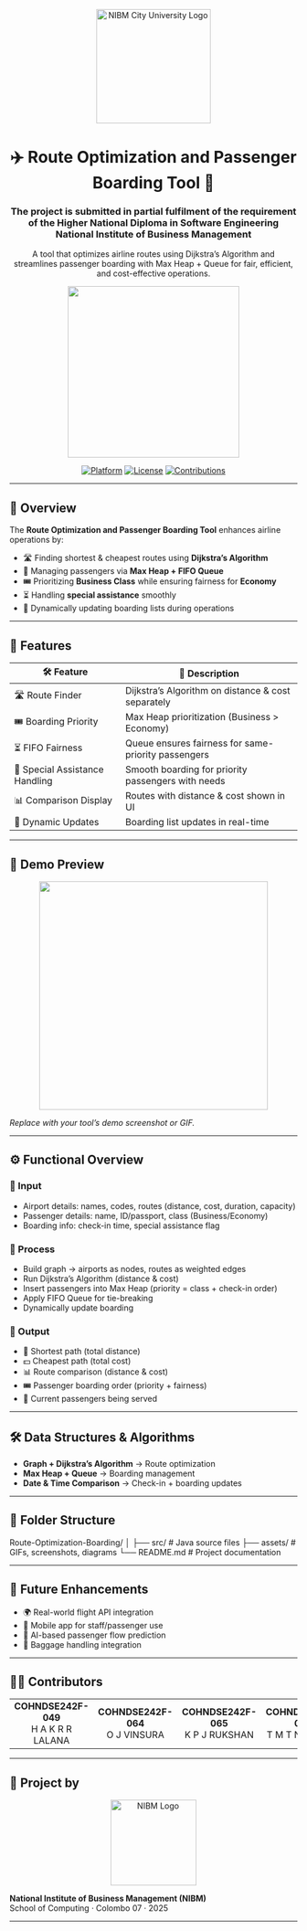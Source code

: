 <!-- HEADER -->
<p align="center">
  <img src="https://d1lmq142maiv1z.cloudfront.net/NIBM_City_University_Logo_2_213b4dd2f6.svg" alt="NIBM City University Logo" width="200"/>
</p>

<h1 align="center">✈️ Route Optimization and Passenger Boarding Tool 🛫</h1>
<h3 align="center">The project is submitted in partial fulfilment of the requirement of the Higher National Diploma in Software Engineering National Institute of Business Management</h3>
<p align="center">
  A tool that optimizes airline routes using Dijkstra’s Algorithm and streamlines passenger boarding with Max Heap + Queue for fair, efficient, and cost-effective operations.
</p>

<p align="center">
  <img src="https://media.giphy.com/media/3o7aCTfyhYawdOXcFW/giphy.gif" width="300"/>
</p>

<p align="center">
  <a href="#"><img alt="Platform" src="https://img.shields.io/badge/platform-Java%20%7C%20DataStructures-blue?style=for-the-badge"></a>
  <a href="#"><img alt="License" src="https://img.shields.io/github/license/itsvinz23/Route-Optimization-Boarding?style=for-the-badge"></a>
  <a href="#"><img alt="Contributions" src="https://img.shields.io/badge/contributions-welcome-brightgreen?style=for-the-badge"></a>
</p>

---

## 🚀 Overview

The **Route Optimization and Passenger Boarding Tool** enhances airline operations by:

- 🛣️ Finding shortest & cheapest routes using **Dijkstra’s Algorithm**  
- 👥 Managing passengers via **Max Heap + FIFO Queue**  
- 🎟️ Prioritizing **Business Class** while ensuring fairness for **Economy**  
- ⏳ Handling **special assistance** smoothly  
- 🔄 Dynamically updating boarding lists during operations  

---

## 🧩 Features

| 🛠 Feature                      | 💬 Description                                           |
|--------------------------------|---------------------------------------------------------|
| 🛣️ Route Finder                 | Dijkstra’s Algorithm on distance & cost separately      |
| 🎟 Boarding Priority            | Max Heap prioritization (Business > Economy)            |
| ⏳ FIFO Fairness                | Queue ensures fairness for same-priority passengers     |
| 🦽 Special Assistance Handling  | Smooth boarding for priority passengers with needs      |
| 📊 Comparison Display           | Routes with distance & cost shown in UI                 |
| 🔄 Dynamic Updates              | Boarding list updates in real-time                      |

---

## 📸 Demo Preview

<p align="center">
  <img src="https://media.giphy.com/media/26BRrSvJUa0crqw4E/giphy.gif" width="400"/>
</p>

*Replace with your tool’s demo screenshot or GIF.*

---

## ⚙️ Functional Overview

### 🔹 Input
- Airport details: names, codes, routes (distance, cost, duration, capacity)  
- Passenger details: name, ID/passport, class (Business/Economy)  
- Boarding info: check-in time, special assistance flag  

### 🔹 Process
- Build graph → airports as nodes, routes as weighted edges  
- Run Dijkstra’s Algorithm (distance & cost)  
- Insert passengers into Max Heap (priority = class + check-in order)  
- Apply FIFO Queue for tie-breaking  
- Dynamically update boarding  

### 🔹 Output
- 📍 Shortest path (total distance)  
- 💵 Cheapest path (total cost)  
- 📊 Route comparison (distance & cost)  
- 🎟 Passenger boarding order (priority + fairness)  
- 👥 Current passengers being served  

---

## 🛠️ Data Structures & Algorithms

- **Graph + Dijkstra’s Algorithm** → Route optimization  
- **Max Heap + Queue** → Boarding management  
- **Date & Time Comparison** → Check-in + boarding updates  

---

## 📁 Folder Structure

Route-Optimization-Boarding/
│
├── src/ # Java source files
├── assets/ # GIFs, screenshots, diagrams
└── README.md # Project documentation

---

## 🔮 Future Enhancements
- 🌍 Real-world flight API integration  
- 📲 Mobile app for staff/passenger use  
- 🤖 AI-based passenger flow prediction  
- 🧳 Baggage handling integration  

---

## 🙋‍♂️ Contributors

<table>
  <tr>
    <td align="center"><b>COHNDSE242F-049</b><br/>H A K R R LALANA</td>
    <td align="center"><b>COHNDSE242F-064</b><br/>O J VINSURA</td>
    <td align="center"><b>COHNDSE242F-065</b><br/>K P J RUKSHAN</td>
    <td align="center"><b>COHNDSE242F-066</b><br/>T M T N KUMARI</td>
  </tr>
</table>

---

## 🏫 Project by

<p align="center">
  <img src="https://d1lmq142maiv1z.cloudfront.net/NIBM_City_University_Logo_2_213b4dd2f6.svg" width="150" alt="NIBM Logo"/>
</p>

**National Institute of Business Management (NIBM)**  
School of Computing · Colombo 07 · 2025  

---
